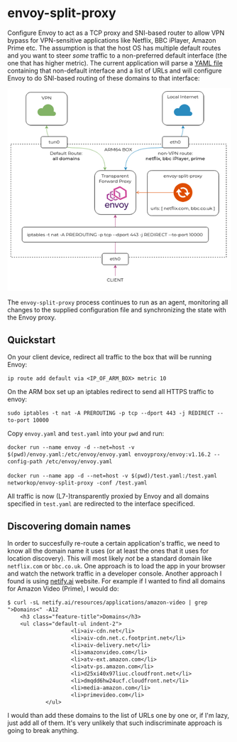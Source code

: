 # envoy-split-proxy

Configure Envoy to act as a TCP proxy and SNI-based router to allow VPN bypass for VPN-sensitive applications like Netflix, BBC iPlayer, Amazon Prime etc. The assumption is that the host OS has multiple default routes and you want to steer _some_ traffic to a non-preferred default interface (the one that has higher metric). The current application will parse a [YAML file](./test.yaml) containing that non-default interface and a list of URLs and will configure Envoy to do SNI-based routing of these domains to that interface:

![](./arch.png)

The `envoy-split-proxy` process continues to run as an agent, monitoring all changes to the supplied configuration file and synchronizing the state with the Envoy proxy.

## Quickstart

On your client device, redirect all traffic to the box that will be running Envoy:

```
ip route add default via <IP_OF_ARM_BOX> metric 10
```

On the ARM box set up an iptables redirect to send all HTTPS traffic to envoy:

```
sudo iptables -t nat -A PREROUTING -p tcp --dport 443 -j REDIRECT --to-port 10000
```

Copy `envoy.yaml` and `test.yaml` into your `pwd` and run:

```
docker run --name envoy -d --net=host -v $(pwd)/envoy.yaml:/etc/envoy/envoy.yaml envoyproxy/envoy:v1.16.2 --config-path /etc/envoy/envoy.yaml

docker run --name app -d --net=host -v $(pwd)/test.yaml:/test.yaml networkop/envoy-split-proxy -conf /test.yaml
```

All traffic is now (L7-)transparently proxied by Envoy and all domains specified in `test.yaml` are redirected to the interface specificed.


## Discovering domain names

In order to succesfully re-route a certain application's traffic, we need to know all the domain name it uses (or at least the ones that it uses for location discovery). This will most likely _not_ be a standard domain like `netflix.com` or `bbc.co.uk`. One approach is to load the app in your browser and watch the network traffic in a developer console. Another approach I found is using [netify.ai](netify.ai/resources/applications) website. For example if I wanted to find all domains for Amazon Video (Prime), I would do:

```
$ curl -sL netify.ai/resources/applications/amazon-video | grep ">Domains<" -A12
    <h3 class="feature-title">Domains</h3>
    <ul class="default-ul indent-2">
                    <li>aiv-cdn.net</li>
                    <li>aiv-cdn.net.c.footprint.net</li>
                    <li>aiv-delivery.net</li>
                    <li>amazonvideo.com</li>
                    <li>atv-ext.amazon.com</li>
                    <li>atv-ps.amazon.com</li>
                    <li>d25xi40x97liuc.cloudfront.net</li>
                    <li>dmqdd6hw24ucf.cloudfront.net</li>
                    <li>media-amazon.com</li>
                    <li>primevideo.com</li>
            </ul>
```
I would than add these domains to the list of URLs one by one or, if I'm lazy, just add all of them. It's very unlikely that such indiscriminate approach is going to break anything.